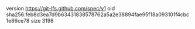 version https://git-lfs.github.com/spec/v1
oid sha256:feb8d3ea7d9b63431838578762a5a2e38894fae95f18a093101f4cbc1e86ce78
size 3198
